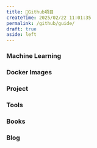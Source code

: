 ```yaml
---
title: 🌟Github项目
createTime: 2025/02/22 11:01:35
permalink: /github/guide/
draft: true
aside: left
---
```

### Machine Learning
<CardGrid>
  <RepoCard repo="scikit-learn/scikit-learn" />
  <RepoCard repo="d2l-ai/d2l-zh" />
</CardGrid>

### Docker Images
<CardGrid>
  <RepoCard repo="AlistGo/alist" />
  <RepoCard repo="CorentinTh/it-tools" />
  <RepoCard repo="vastsa/FileCodeBox" />
  <RepoCard repo="usememos/memos" />
  <RepoCard repo="modelscope/FunASR" />
</CardGrid>

### Project
<RepoCard repo="jeecgboot/JeecgBoot" />
<CardGrid>
  <RepoCard repo="yangzongzhuan/RuoYi" />
</CardGrid>

### Tools
<CardGrid>
  <RepoCard repo="CherryHQ/cherry-studio" />
  <RepoCard repo="hiroi-sora/Umi-OCR" />
  <RepoCard repo="anuraghazra/github-readme-stats" />
  <RepoCard repo="deepseek-ai/awesome-deepseek-integration" />
  <RepoCard repo="carbon-app/carbon" />
  <RepoCard repo="yoshi389111/github-profile-3d-contrib" />
</CardGrid>

### Books
<CardGrid>
  <RepoCard repo="EbookFoundation/free-programming-books" />
  <RepoCard repo="jaywcjlove/reference" />
  <RepoCard repo="freeCodeCamp/freeCodeCamp" />
  <RepoCard repo="youngyangyang04/leetcode-master" />
</CardGrid>

### Blog
<CardGrid>
  <RepoCard repo="vuejs/vuepress" />
  <RepoCard repo="vuejs/vitepress" />
  <RepoCard repo="imsyy/vitepress-theme-curve" />
  <RepoCard repo="pengzhanbo/vuepress-theme-plume" />
</CardGrid>

